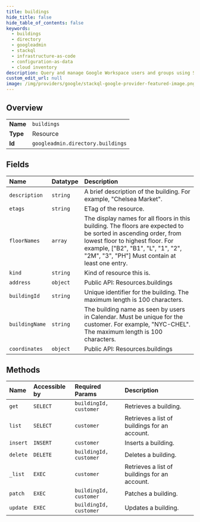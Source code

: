 ```yaml
---
title: buildings
hide_title: false
hide_table_of_contents: false
keywords:
  - buildings
  - directory
  - googleadmin    
  - stackql
  - infrastructure-as-code
  - configuration-as-data
  - cloud inventory
description: Query and manage Google Workspace users and groups using SQL.
custom_edit_url: null
image: /img/providers/google/stackql-google-provider-featured-image.png
---
```

  
    

## Overview
<table><tbody>
<tr><td><b>Name</b></td><td><code>buildings</code></td></tr>
<tr><td><b>Type</b></td><td>Resource</td></tr>
<tr><td><b>Id</b></td><td><code>googleadmin.directory.buildings</code></td></tr>
</tbody></table>

## Fields
| Name | Datatype | Description |
|:-----|:---------|:------------|
| `description` | `string` | A brief description of the building. For example, "Chelsea Market". |
| `etags` | `string` | ETag of the resource. |
| `floorNames` | `array` | The display names for all floors in this building. The floors are expected to be sorted in ascending order, from lowest floor to highest floor. For example, ["B2", "B1", "L", "1", "2", "2M", "3", "PH"] Must contain at least one entry. |
| `kind` | `string` | Kind of resource this is. |
| `address` | `object` | Public API: Resources.buildings |
| `buildingId` | `string` | Unique identifier for the building. The maximum length is 100 characters. |
| `buildingName` | `string` | The building name as seen by users in Calendar. Must be unique for the customer. For example, "NYC-CHEL". The maximum length is 100 characters. |
| `coordinates` | `object` | Public API: Resources.buildings |
## Methods
| Name | Accessible by | Required Params | Description |
|:-----|:--------------|:----------------|:------------|
| `get` | `SELECT` | `buildingId, customer` | Retrieves a building. |
| `list` | `SELECT` | `customer` | Retrieves a list of buildings for an account. |
| `insert` | `INSERT` | `customer` | Inserts a building. |
| `delete` | `DELETE` | `buildingId, customer` | Deletes a building. |
| `_list` | `EXEC` | `customer` | Retrieves a list of buildings for an account. |
| `patch` | `EXEC` | `buildingId, customer` | Patches a building. |
| `update` | `EXEC` | `buildingId, customer` | Updates a building. |
